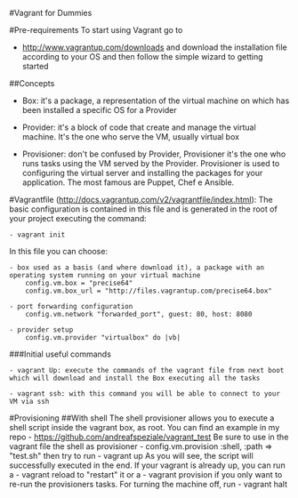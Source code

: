 #Vagrant for Dummies

#Pre-requirements
To start using Vagrant go to
  - http://www.vagrantup.com/downloads
and download the installation file according to your OS and then follow the simple wizard to getting started

##Concepts

  - Box: it's a package, a representation of the virtual machine on which has been installed a specific OS for a Provider

  - Provider: it's a block of code that create and manage the virtual machine. It's the one who serve the VM, usually virtual box

  - Provisioner: don't be confused by Provider, Provisioner it's the one who runs tasks using the VM served by the Provider.
  Provisioner is used to configuring the virtual server and installing the packages for your application. The most famous are Puppet, Chef e Ansible.

#Vagrantfile (http://docs.vagrantup.com/v2/vagrantfile/index.html):
The basic configuration is contained in this file and is generated in the root of your project executing the command:

    - vagrant init

In this file you can choose:

    - box used as a basis (and where download it), a package with an operating system running on your virtual machine
        config.vm.box = "precise64"
        config.vm.box_url = "http://files.vagrantup.com/precise64.box"

    - port forwarding configuration
        config.vm.network "forwarded_port", guest: 80, host: 8080

    - provider setup
        config.vm.provider "virtualbox" do |vb|

###Initial useful commands

    - vagrant Up: execute the commands of the vagrant file from next boot which will download and install the Box executing all the tasks

    - vagrant ssh: with this command you will be able to connect to your VM via ssh

#Provisioning
##With shell
The shell provisioner allows you to execute a shell script inside the vagrant box, as root.
You can find an example in my repo
    - https://github.com/andreafspeziale/vagrant_test
Be sure to use in the vagrant file the shell as provisioner
    - config.vm.provision :shell, :path => "test.sh"
then try to run
    - vagrant up
As you will see, the script will successfully executed in the end.
If your vagrant is already up, you can run a
    - vagrant reload
to "restart" it or a
    - vagrant provision
if you only want to re-run the provisioners tasks.
For turning the machine off, run
    - vagrant halt

